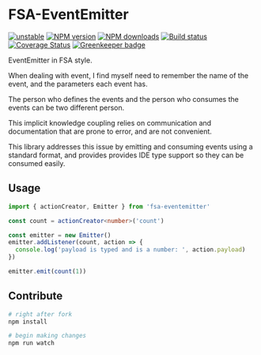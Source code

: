 # FSA-EventEmitter

[![unstable][unstable-image]][unstable-url]
[![NPM version][npm-image]][npm-url]
[![NPM downloads][downloads-image]][downloads-url]
[![Build status][travis-image]][travis-url]
[![Coverage Status][coveralls-image]][coveralls-url]
[![Greenkeeper badge](https://badges.greenkeeper.io/unional/unpartial.svg)](https://greenkeeper.io/)

EventEmitter in FSA style.

When dealing with event, I find myself need to remember the name of the event,
and the parameters each event has.

The person who defines the events and the person who consumes the events can be two different person.

This implicit knowledge coupling relies on communication and documentation that are prone to error,
and are not convenient.

This library addresses this issue by emitting and consuming events using a standard format,
and provides provides IDE type support so they can be consumed easily.

## Usage

```ts
import { actionCreator, Emitter } from 'fsa-eventemitter'

const count = actionCreator<number>('count')

const emitter = new Emitter()
emitter.addListener(count, action => {
  console.log('payload is typed and is a number: ', action.payload)
})

emitter.emit(count(1))
```

## Contribute

```sh
# right after fork
npm install

# begin making changes
npm run watch

```

[unstable-image]: http://badges.github.io/stability-badges/dist/unstable.svg
[unstable-url]: http://github.com/badges/stability-badges
[npm-image]: https://img.shields.io/npm/v/fsa-eventemitter.svg?style=flat
[npm-url]: https://npmjs.org/package/fsa-eventemitter
[downloads-image]: https://img.shields.io/npm/dm/fsa-eventemitter.svg?style=flat
[downloads-url]: https://npmjs.org/package/fsa-eventemitter
[travis-image]: https://img.shields.io/travis/unional/fsa-eventemitter.svg?style=flat
[travis-url]: https://travis-ci.org/unional/fsa-eventemitter
[coveralls-image]: https://coveralls.io/repos/github/unional/fsa-eventemitter/badge.svg
[coveralls-url]: https://coveralls.io/github/unional/fsa-eventemitter

